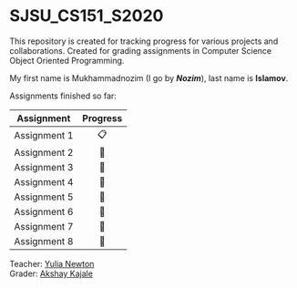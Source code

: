 SJSU_CS151_S2020
===
This repository is created for tracking progress for various projects and collaborations. Created for grading assignments in Computer Science Object Oriented Programming.

My first name is Mukhammadnozim (I go by **_Nozim_**), last name is **__Islamov__**.

Assignments finished so far:


Assignment | Progress |
:--------: | :------: |
Assignment 1 | :clipboard:     |
Assignment 2 | :no_entry_sign: |
Assignment 3 | :no_entry_sign: |
Assignment 4 | :no_entry_sign: |
Assignment 5 | :no_entry_sign: |
Assignment 6 | :no_entry_sign: |
Assignment 7 | :no_entry_sign: |
Assignment 8 | :no_entry_sign: |

Teacher: <a href="https://github.com/ynewton">Yulia Newton</a><br>
Grader:  <a href="https://github.com/AkshayKajale">Akshay Kajale</a>
